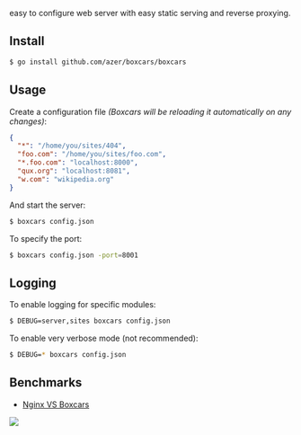 easy to configure web server with easy static serving and reverse proxying.

## Install

```bash
$ go install github.com/azer/boxcars/boxcars
```

## Usage

Create a configuration file *(Boxcars will be reloading it automatically on any changes)*:

```json
{
  "*": "/home/you/sites/404",
  "foo.com": "/home/you/sites/foo.com",
  "*.foo.com": "localhost:8000",
  "qux.org": "localhost:8081",
  "w.com": "wikipedia.org"
}
```

And start the server:

```bash
$ boxcars config.json
```

To specify the port:

```bash
$ boxcars config.json -port=8001
```

## Logging

To enable logging for specific modules: 

```bash
$ DEBUG=server,sites boxcars config.json
```

To enable very verbose mode (not recommended):

```bash
$ DEBUG=* boxcars config.json
```

## Benchmarks

* [Nginx VS Boxcars](https://gist.github.com/azer/5955772)

![](http://i.cloudup.com/rH_0UwNYg1.jpg)
